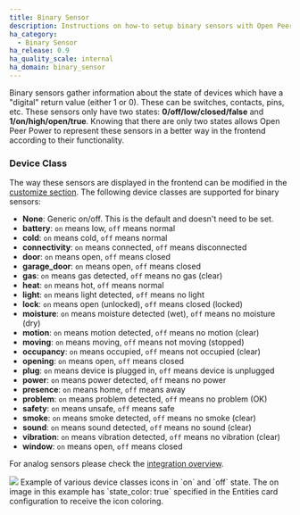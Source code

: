 ```yaml
---
title: Binary Sensor
description: Instructions on how-to setup binary sensors with Open Peer Power.
ha_category:
  - Binary Sensor
ha_release: 0.9
ha_quality_scale: internal
ha_domain: binary_sensor
---
```


Binary sensors gather information about the state of devices which have a "digital" return value (either 1 or 0). These can be switches, contacts, pins, etc. These sensors only have two states: **0/off/low/closed/false** and **1/on/high/open/true**. Knowing that there are only two states allows Open Peer Power to represent these sensors in a better way in the frontend according to their functionality.

### Device Class

The way these sensors are displayed in the frontend can be modified in the [customize section](/getting-started/customizing-devices/). The following device classes are supported for binary sensors:

- **None**: Generic on/off. This is the default and doesn't need to be set.
- **battery**: `on` means low, `off` means normal
- **cold**: `on` means cold, `off` means normal
- **connectivity**: `on` means connected, `off` means disconnected
- **door**: `on` means open, `off` means closed
- **garage_door**: `on` means open, `off` means closed
- **gas**: `on` means gas detected, `off` means no gas (clear)
- **heat**: `on` means hot, `off` means normal
- **light**: `on` means light detected, `off` means no light
- **lock**: `on` means open (unlocked), `off` means closed (locked)
- **moisture**: `on` means moisture detected (wet), `off` means no moisture (dry)
- **motion**: `on` means motion detected, `off` means no motion (clear)
- **moving**: `on` means moving, `off` means not moving (stopped)
- **occupancy**: `on` means occupied, `off` means not occupied (clear)
- **opening**: `on` means open, `off` means closed
- **plug**: `on` means device is plugged in, `off` means device is unplugged
- **power**: `on` means power detected, `off` means no power
- **presence**: `on` means home, `off` means away
- **problem**: `on` means problem detected, `off` means no problem (OK)
- **safety**: `on` means unsafe, `off` means safe
- **smoke**: `on` means smoke detected, `off` means no smoke (clear)
- **sound**: `on` means sound detected, `off` means no sound (clear)
- **vibration**: `on` means vibration detected, `off` means no vibration (clear)
- **window**: `on` means open, `off` means closed

For analog sensors please check the [integration overview](/integrations/#sensor).

<p class='img'>
<img src='/images/screenshots/binary_sensor_classes_icons.png' />
Example of various device classes icons in `on` and `off` state. The on image in this example has `state_color: true` specified in the Entities card configuration to receive the icon coloring.
</p>
